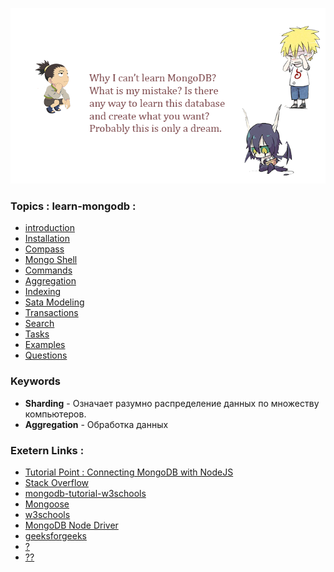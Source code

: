 ![image](public/img/drawing.png)

### Topics : learn-mongodb :
* [introduction](md/INTRO.md)
* [Installation](md/INSTALL.md)
* [Compass](COMPASS.md)
* [Mongo Shell](md/MONGO.md)
* [Commands](md/COMMANDS.md)
* [Aggregation](#)
* [Indexing](#)
* [Sata Modeling](#)
* [Transactions](#)
* [Search](#)
* [Tasks](md/TASKS.md)
* [Examples](md/EXAMPLES.md)
* [Questions](md/QUESTIONS.md)

### Keywords
* **Sharding** -  Означает разумно распределение
данных по множеству компьютеров.
* **Aggregation** - Обработка данных

### Exetern Links :
* [Tutorial Point : Connecting MongoDB with NodeJS](https://www.tutorialspoint.com/connecting-mongodb-with-nodejs)
* [Stack Overflow](https://stackoverflow.com/tags/mongodb/info)
* [mongodb-tutorial-w3schools](https://www.w3schools.blog/mongodb-tutorial)
* [Mongoose](https://mongoosejs.com/)
* [w3schools](https://www.w3schools.com/nodejs/nodejs_mongodb_create_db.asp)
* [MongoDB Node Driver](https://docs.mongodb.com/drivers/node/current/)
* [geeksforgeeks](https://www.geeksforgeeks.org/native-mongodb-driver-for-node-js/)
* [?](https://blog.e-zest.com/basic-commands-for-mongodb)
* [??](https://devcolibri.com/%D0%BA%D0%B0%D0%BA-%D1%83%D1%81%D1%82%D0%B0%D0%BD%D0%BE%D0%B2%D0%B8%D1%82%D1%8C-%D0%B8-%D0%BD%D0%B0%D1%81%D1%82%D1%80%D0%BE%D0%B8%D1%82%D1%8C-mongodb-%D0%BD%D0%B0-windows-7/)
